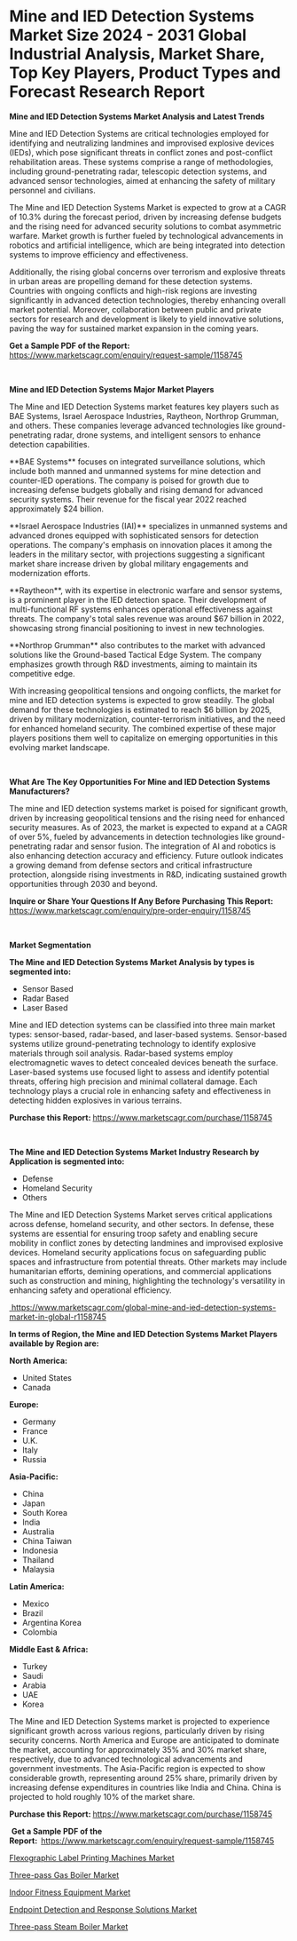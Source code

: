 <p><h1>Mine and IED Detection Systems Market Size 2024 - 2031 Global Industrial Analysis, Market Share, Top Key Players, Product Types and Forecast Research Report</h1></p><p><strong>Mine and IED Detection Systems Market Analysis and Latest Trends</strong></p>
<p><p>Mine and IED Detection Systems are critical technologies employed for identifying and neutralizing landmines and improvised explosive devices (IEDs), which pose significant threats in conflict zones and post-conflict rehabilitation areas. These systems comprise a range of methodologies, including ground-penetrating radar, telescopic detection systems, and advanced sensor technologies, aimed at enhancing the safety of military personnel and civilians.</p><p>The Mine and IED Detection Systems Market is expected to grow at a CAGR of 10.3% during the forecast period, driven by increasing defense budgets and the rising need for advanced security solutions to combat asymmetric warfare. Market growth is further fueled by technological advancements in robotics and artificial intelligence, which are being integrated into detection systems to improve efficiency and effectiveness. </p><p>Additionally, the rising global concerns over terrorism and explosive threats in urban areas are propelling demand for these detection systems. Countries with ongoing conflicts and high-risk regions are investing significantly in advanced detection technologies, thereby enhancing overall market potential. Moreover, collaboration between public and private sectors for research and development is likely to yield innovative solutions, paving the way for sustained market expansion in the coming years.</p></p>
<p><strong>Get a Sample PDF of the Report:&nbsp;</strong> <a href="https://www.marketscagr.com/enquiry/request-sample/1158745?utm_campaign=1197&utm_medium=2&utm_source=Github&utm_content=ia&utm_term=05122024&utm_id=mine-and-ied-detection-systems">https://www.marketscagr.com/enquiry/request-sample/1158745</a></p>
<p>&nbsp;</p>
<p><strong>Mine and IED Detection Systems Major Market Players</strong></p>
<p><p>The Mine and IED Detection Systems market features key players such as BAE Systems, Israel Aerospace Industries, Raytheon, Northrop Grumman, and others. These companies leverage advanced technologies like ground-penetrating radar, drone systems, and intelligent sensors to enhance detection capabilities.</p><p>**BAE Systems** focuses on integrated surveillance solutions, which include both manned and unmanned systems for mine detection and counter-IED operations. The company is poised for growth due to increasing defense budgets globally and rising demand for advanced security systems. Their revenue for the fiscal year 2022 reached approximately $24 billion.</p><p>**Israel Aerospace Industries (IAI)** specializes in unmanned systems and advanced drones equipped with sophisticated sensors for detection operations. The company's emphasis on innovation places it among the leaders in the military sector, with projections suggesting a significant market share increase driven by global military engagements and modernization efforts.</p><p>**Raytheon**, with its expertise in electronic warfare and sensor systems, is a prominent player in the IED detection space. Their development of multi-functional RF systems enhances operational effectiveness against threats. The company's total sales revenue was around $67 billion in 2022, showcasing strong financial positioning to invest in new technologies.</p><p>**Northrop Grumman** also contributes to the market with advanced solutions like the Ground-based Tactical Edge System. The company emphasizes growth through R&D investments, aiming to maintain its competitive edge.</p><p>With increasing geopolitical tensions and ongoing conflicts, the market for mine and IED detection systems is expected to grow steadily. The global demand for these technologies is estimated to reach $6 billion by 2025, driven by military modernization, counter-terrorism initiatives, and the need for enhanced homeland security. The combined expertise of these major players positions them well to capitalize on emerging opportunities in this evolving market landscape.</p></p>
<p>&nbsp;</p>
<p><strong>What Are The Key Opportunities For Mine and IED Detection Systems Manufacturers?</strong></p>
<p><p>The mine and IED detection systems market is poised for significant growth, driven by increasing geopolitical tensions and the rising need for enhanced security measures. As of 2023, the market is expected to expand at a CAGR of over 5%, fueled by advancements in detection technologies like ground-penetrating radar and sensor fusion. The integration of AI and robotics is also enhancing detection accuracy and efficiency. Future outlook indicates a growing demand from defense sectors and critical infrastructure protection, alongside rising investments in R&D, indicating sustained growth opportunities through 2030 and beyond.</p></p>
<p><strong>Inquire or Share Your Questions If Any Before Purchasing This Report:</strong> <a href="https://www.marketscagr.com/enquiry/pre-order-enquiry/1158745?utm_campaign=1197&utm_medium=2&utm_source=Github&utm_content=ia&utm_term=05122024&utm_id=mine-and-ied-detection-systems">https://www.marketscagr.com/enquiry/pre-order-enquiry/1158745</a></p>
<p>&nbsp;</p>
<p><strong>Market Segmentation</strong></p>
<p><strong>The Mine and IED Detection Systems Market Analysis by types is segmented into:</strong></p>
<p><ul><li>Sensor Based</li><li>Radar Based</li><li>Laser Based</li></ul></p>
<p><p>Mine and IED detection systems can be classified into three main market types: sensor-based, radar-based, and laser-based systems. Sensor-based systems utilize ground-penetrating technology to identify explosive materials through soil analysis. Radar-based systems employ electromagnetic waves to detect concealed devices beneath the surface. Laser-based systems use focused light to assess and identify potential threats, offering high precision and minimal collateral damage. Each technology plays a crucial role in enhancing safety and effectiveness in detecting hidden explosives in various terrains.</p></p>
<p><strong>Purchase this Report:&nbsp;</strong><a href="https://www.marketscagr.com/purchase/1158745?utm_campaign=1197&utm_medium=2&utm_source=Github&utm_content=ia&utm_term=05122024&utm_id=mine-and-ied-detection-systems">https://www.marketscagr.com/purchase/1158745</a></p>
<p>&nbsp;</p>
<p><strong>The Mine and IED Detection Systems Market Industry Research by Application is segmented into:</strong></p>
<p><ul><li>Defense</li><li>Homeland Security</li><li>Others</li></ul></p>
<p><p>The Mine and IED Detection Systems Market serves critical applications across defense, homeland security, and other sectors. In defense, these systems are essential for ensuring troop safety and enabling secure mobility in conflict zones by detecting landmines and improvised explosive devices. Homeland security applications focus on safeguarding public spaces and infrastructure from potential threats. Other markets may include humanitarian efforts, demining operations, and commercial applications such as construction and mining, highlighting the technology's versatility in enhancing safety and operational efficiency.</p></p>
<p><a href="https://www.marketscagr.com/global-mine-and-ied-detection-systems-market-in-global-r1158745?utm_campaign=1197&utm_medium=2&utm_source=Github&utm_content=ia&utm_term=05122024&utm_id=mine-and-ied-detection-systems">&nbsp;https://www.marketscagr.com/global-mine-and-ied-detection-systems-market-in-global-r1158745</a></p>
<p><strong>In terms of Region, the Mine and IED Detection Systems Market Players available by Region are:</strong></p>
<p>
    <p> <strong> North America: </strong>
        <ul>
            <li>United States</li>
            <li>Canada</li>
        </ul>
        </p> 
    <p> <strong> Europe: </strong>
        <ul>
            <li>Germany</li>
            <li>France</li>
            <li>U.K.</li>
            <li>Italy</li>
            <li>Russia</li>
        </ul>
        </p> 
    <p> <strong> Asia-Pacific: </strong>
        <ul>
            <li>China</li>
            <li>Japan</li>
            <li>South Korea</li>
            <li>India</li>
            <li>Australia</li>
            <li>China Taiwan</li>
            <li>Indonesia</li>
            <li>Thailand</li>
            <li>Malaysia</li>
        </ul>
        </p> 
    <p> <strong> Latin America: </strong>
        <ul>
            <li>Mexico</li>
            <li>Brazil</li>
            <li>Argentina Korea</li>
            <li>Colombia</li>
        </ul>
        </p> 
    <p> <strong> Middle East & Africa: </strong>
        <ul>
            <li>Turkey</li>
            <li>Saudi</li>
            <li>Arabia</li>
            <li>UAE</li>
            <li>Korea</li>
        </ul>
    </p>
    </p>
<p><p>The Mine and IED Detection Systems market is projected to experience significant growth across various regions, particularly driven by rising security concerns. North America and Europe are anticipated to dominate the market, accounting for approximately 35% and 30% market share, respectively, due to advanced technological advancements and government investments. The Asia-Pacific region is expected to show considerable growth, representing around 25% share, primarily driven by increasing defense expenditures in countries like India and China. China is projected to hold roughly 10% of the market share.</p></p>
<p><strong>Purchase this Report: </strong><a href="https://www.marketscagr.com/purchase/1158745?utm_campaign=1197&utm_medium=2&utm_source=Github&utm_content=ia&utm_term=05122024&utm_id=mine-and-ied-detection-systems">https://www.marketscagr.com/purchase/1158745</a></p>
<p>&nbsp;<strong>Get a Sample PDF of the Report:&nbsp;&nbsp;</strong><a href="https://www.marketscagr.com/enquiry/request-sample/1158745?utm_campaign=1197&utm_medium=2&utm_source=Github&utm_content=ia&utm_term=05122024&utm_id=mine-and-ied-detection-systems">https://www.marketscagr.com/enquiry/request-sample/1158745</a></p>
<p><strong></strong></p>
<p><p><a href="https://www.linkedin.com/pulse/flexographic-label-printing-machines-market-size-growth-industry-mxwse?utm_campaign=1197&utm_medium=2&utm_source=Github&utm_content=ia&utm_term=05122024&utm_id=mine-and-ied-detection-systems">Flexographic Label Printing Machines Market</a></p><p><a href="https://issuu.com/reportprime-2/docs/three-pass-gas-boiler-market-size-2030.pptx?utm_campaign=1197&utm_medium=2&utm_source=Github&utm_content=ia&utm_term=05122024&utm_id=mine-and-ied-detection-systems">Three-pass Gas Boiler Market</a></p><p><a href="https://www.linkedin.com/pulse/indoor-fitness-equipment-market-forecast-highlights-2024-2031-t4kge?utm_campaign=1197&utm_medium=2&utm_source=Github&utm_content=ia&utm_term=05122024&utm_id=mine-and-ied-detection-systems">Indoor Fitness Equipment Market</a></p><p><a href="https://www.linkedin.com/pulse/future-endpoint-detection-response-solutions-market-structural-ua2gf?utm_campaign=1197&utm_medium=2&utm_source=Github&utm_content=ia&utm_term=05122024&utm_id=mine-and-ied-detection-systems">Endpoint Detection and Response Solutions Market</a></p><p><a href="https://issuu.com/reportprime-2/docs/three-pass-steam-boiler-market-size-2030.pptx?utm_campaign=1197&utm_medium=2&utm_source=Github&utm_content=ia&utm_term=05122024&utm_id=mine-and-ied-detection-systems">Three-pass Steam Boiler Market</a></p></p>